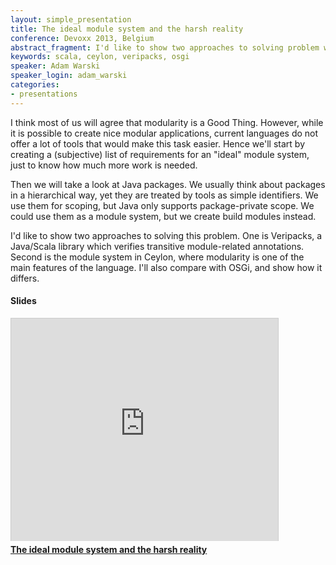 ```yaml
---
layout: simple_presentation
title: The ideal module system and the harsh reality
conference: Devoxx 2013, Belgium
abstract_fragment: I'd like to show two approaches to solving problem with modularity in Java/Scala applications. One is Veripacks, a library which verifies transitive module-related annotations. Second is the module system in Ceylon.
keywords: scala, ceylon, veripacks, osgi
speaker: Adam Warski
speaker_login: adam_warski
categories:
- presentations
---
```


I think most of us will agree that modularity is a Good Thing. However, while it is possible to create nice
modular applications, current languages do not offer a lot of tools that would make this task easier.
Hence we'll start by creating a (subjective) list of requirements for an "ideal" module system, just
to know how much more work is needed.

Then we will take a look at Java packages. We usually think about packages in a hierarchical way, yet
they are treated by tools as simple identifiers. We use them for scoping, but Java only supports
package-private scope. We could use them as a module system, but we create build modules instead.

I'd like to show two approaches to solving this problem. One is Veripacks, a Java/Scala library which
verifies transitive module-related annotations. Second is the module system in Ceylon, where modularity
is one of the main features of the language. I'll also compare with OSGi, and show how it differs.

<h4>Slides</h4>
<iframe src="https://www.slideshare.net/slideshow/embed_code/28292352" width="427" height="356" frameborder="0" marginwidth="0" marginheight="0" scrolling="no" style="border:1px solid #CCC;border-width:1px 1px 0;margin-bottom:5px" allowfullscreen> </iframe> <div style="margin-bottom:5px"> <strong> <a href="https://www.slideshare.net/adamw1pl/the-ideal-module-system-and-the-harsh-reality" title="The ideal module system and the harsh reality" target="_blank">The ideal module system and the harsh reality</a> </strong></div>
